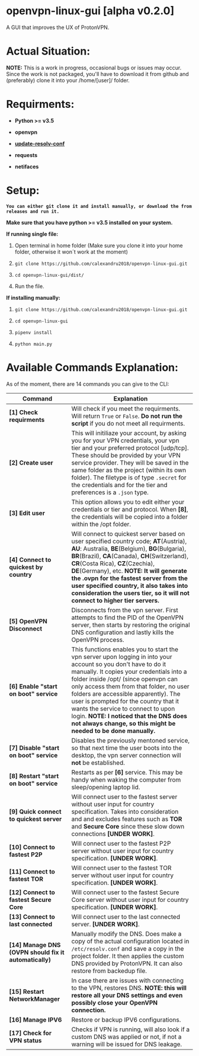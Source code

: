 # openvpn-linux-gui [alpha v0.2.0]
A GUI that improves the UX of ProtonVPN.

Actual Situation:
======
**NOTE:** This is a work in progress, occasional bugs or issues may occur. Since the work is not packaged, you'll have to download it from github and (preferably) clone it into your /home/[user]/ folder. 

Requirments:
======
* **Python >= v3.5**

* **openvpn**

* **[update-resolv-conf](https://github.com/alfredopalhares/openvpn-update-resolv-conf)**

* **requests**

* **netifaces**
  
Setup:
======
**`You can either git clone it and install manually, or download the from releases and run it.`**

**Make sure that you have python >= v3.5  installed on your system.**

**If running single file:**

1. Open terminal in home folder (Make sure you clone it into your home folder, otherwise it won´t work at the moment)

2. `git clone https://github.com/calexandru2018/openvpn-linux-gui.git`

3. `cd openvpn-linux-gui/dist/`

4. Run the file.

**If installing manually:**

1. `git clone https://github.com/calexandru2018/openvpn-linux-gui.git`

2. `cd openvpn-linux-gui`

3. `pipenv install`

4. `python main.py`

Available Commands Explanation:
======
As of the moment, there are 14 commands you can give to the CLI:

Command | Explanation 
--- | ---
**[1] Check requirments** | Will check if you meet the requirments. Will return `True` or `False`. **Do not run the script** if you do not meet all requirments.
**[2] Create user** | This will initiliaze your account, by asking you for your VPN credentials, your vpn tier and your preferred protocol [udp/tcp]. These should be provided by your VPN service provider. They will be saved in the same folder as the project (within its own folder). The filetype is of type `.secret` for the credentials and for the tier and preferences is a `.json` type. 
**[3] Edit user** | This option allows you to edit either your credentials or tier and protocol. When **[8]**, the credentials will be copied into a folder within the /opt folder.
**[4] Connect to quickest by country** | Will connect to quickest server based on user specified country code; **AT**(Austria), **AU**: Australia, **BE**(Belgium), **BG**(Bulgaria), **BR**(Brazil), **CA**(Canada), **CH**(Switzerland), **CR**(Costa Rica), **CZ**(Czechia), **DE**(Germany), etc. **NOTE: It will generate the .ovpn for the fastest server from the user specified country, it also takes into consideration the users tier, so it will not connect to higher tier servers.**
**[5] OpenVPN Disconnect** | Disconnects from the vpn server. First attempts to find the PID of the OpenVPN server, then starts by restoring the original DNS configuration and lastly kills the OpenVPN process. 
**[6] Enable "start on boot" service** | This functions enables you to start the vpn server upon logging in into your account so you don't have to do it manually. It copies your credentials into a folder inside /opt/ (since openvpn can only access them from that folder, no user folders are accessible apparently). The user is prompted for the country that it wants the service to connect to upon login. **NOTE: I noticed that the DNS does not always change, so this might be needed to be done manually.**
**[7] Disable "start on boot" service** | Disables the previously mentoned service, so that next time the user boots into the desktop, the vpn server connection will **not** be established. 
**[8] Restart "start on boot" service** | Restarts as per **[6]** service. This may be handy when waking the computer from sleep/opening laptop lid.
**[9] Quick connect to quickest server** | Will connect user to the fastest server without user input for country specification. Takes into consideration and and excludes features such as **TOR** and **Secure Core** since these slow down connections **[UNDER WORK]**.
**[10] Connect to fastest P2P** | Will connect user to the fastest P2P server without user input for country specification. **[UNDER WORK]**.
**[11] Connect to fastest TOR** | Will connect user to the fastest TOR server without user input for country specification. **[UNDER WORK]**.
**[12] Connect to fastest Secure Core** | Will connect user to the fastest Secure Core server without user input for country specification. **[UNDER WORK]**.
**[13] Connect to last connected** | Will connect user to the last connected server. **[UNDER WORK]**.
**[14] Manage DNS (OVPN should fix it automatically)** | Manually modify the DNS. Does make a copy of the actual configuration located in `/etc/resolv.conf` and save a copy in the project folder. It then applies the custom DNS provided by ProtonVPN. It can also restore from backedup file.
**[15] Restart NetworkManager** | In case there are issues with connecting to the VPN, restores DNS. **NOTE: this will restore all your DNS settings and even possibly close your OpenVPN connection.**
**[16] Manage IPV6** | Restore or backup IPV6 configurations.
**[17] Check for VPN status** | Checks if VPN is running, will also look if a custom DNS was applied or not, if not a warning will be issued for DNS leakage. 


